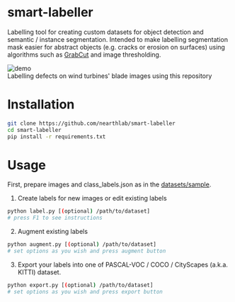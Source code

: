 # smart-labeller
Labelling tool for creating custom datasets for object detection and semantic / instance segmentation.
Intended to make labelling segmentation mask easier for abstract objects (e.g. cracks or erosion on surfaces) using algorithms such as  [GrabCut](https://docs.opencv.org/3.4/d8/d83/tutorial_py_grabcut.html) and image thresholding.

![demo](./defect-labeller-demo.gif)
<br/>Labelling defects on wind turbines' blade images using this repository

# Installation
``` bash
git clone https://github.com/nearthlab/smart-labeller
cd smart-labeller
pip install -r requirements.txt
```

# Usage
First, prepare images and class_labels.json as in the [datasets/sample](https://github.com/nearthlab/smart-labeller/tree/master/datasets/sample).
1. Create labels for new images or edit existing labels
``` bash
python label.py [(optional) /path/to/dataset]
# press F1 to see instructions
```

2. Augment existing labels
``` bash
python augment.py [(optional) /path/to/dataset]
# set options as you wish and press augment button
```

3. Export your labels into one of PASCAL-VOC / COCO / CityScapes (a.k.a. KITTI) dataset.
``` bash
python export.py [(optional) /path/to/dataset]
# set options as you wish and press export button
```

